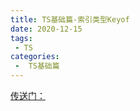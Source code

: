 ```yaml
---
title: TS基础篇-索引类型Keyof
date: 2020-12-15
tags:
 - TS
categories:
 -  TS基础篇
---
```


[传送门：](http://ipenman.cn/posts/8fdb6e48/)
